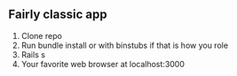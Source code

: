 ## Fairly classic app

1. Clone repo
1. Run bundle install or with binstubs if that is how you role
1. Rails s
1. Your favorite web browser at localhost:3000
